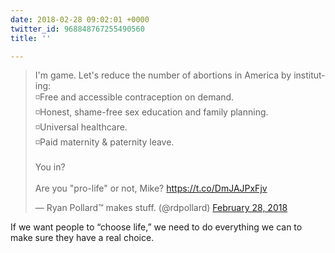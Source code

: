 ```yaml
---
date: 2018-02-28 09:02:01 +0000
twitter_id: 968848767255490560
title: ''

---
```

<blockquote class="twitter-tweet"><p lang="en" dir="ltr">I&#39;m game. Let&#39;s reduce the number of abortions in America by instituting:<br>◽Free and accessible contraception on demand.<br>◽Honest, shame-free sex education and family planning.<br>◽Universal healthcare.<br>◽Paid maternity &amp; paternity leave.<br><br>You in?<br><br>Are you &quot;pro-life&quot; or not, Mike? <a href="https://t.co/DmJAJPxFjv">https://t.co/DmJAJPxFjv</a></p>&mdash; Ryan Pollard™ makes stuff. (@rdpollard) <a href="https://twitter.com/rdpollard/status/968690065659449344?ref_src=twsrc%5Etfw">February 28, 2018</a></blockquote>
<script async src="https://platform.twitter.com/widgets.js" charset="utf-8"></script>

If we want people to “choose life,” we need to do everything we can to make sure they have a real choice.

